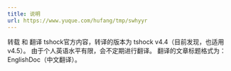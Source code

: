 ```yaml
---
title: 说明
url: https://www.yuque.com/hufang/tmp/swhyyr
---
```


转载 和 翻译 tshock官方内容，转译的版本为 tshock v4.4（目前发现，也适用v4.5）。
由于个人英语水平有限，会不定期进行翻译。
翻译的文章标题格式为：EnglishDoc（中文翻译）。
